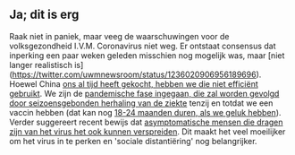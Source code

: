 ## Ja; dit is erg 

Raak niet in paniek, maar veeg de waarschuwingen voor de volksgezondheid I.V.M. Coronavirus niet weg. Er ontstaat consensus dat inperking een paar weken geleden misschien nog mogelijk was, maar [niet langer realistisch is] (https://twitter.com/uwmnewsroom/status/1236020906956189696). Hoewel China [ons al tijd heeft gekocht, hebben we die niet efficiënt gebruikt](https://twitter.com/florian_krammer/status/1236344865924972545). We zijn de [pandemische fase ingegaan, die zal worden gevolgd door seizoensgebonden herhaling van de ziekte](https://twitter.com/NAChristakis/status/1235983934187544578) tenzij en totdat we een vaccin hebben (dat kan nog [18-24 maanden duren, als we geluk hebben](https://www.politico.com/news/2020/03/05/coronavirus-trump-vaccine-rhetoric-121796?nname=playbook&nid=0000014f-1646-d88f-a1cf-5f46b7bd0000&nrid=0000014e-f0fe-dd93-ad7f-f8ff7e290000&nlid=630318)). 
Verder suggereert recent bewijs dat [asymptomatische mensen die dragen zijn van het virus het ook kunnen verspreiden](https://www.cnn.com/2020/03/14/health/coronavirus-asymptomatic-spread/index.html). Dit maakt het veel moeilijker om het virus in te perken en 'sociale distantiëring' nog belangrijker. 
